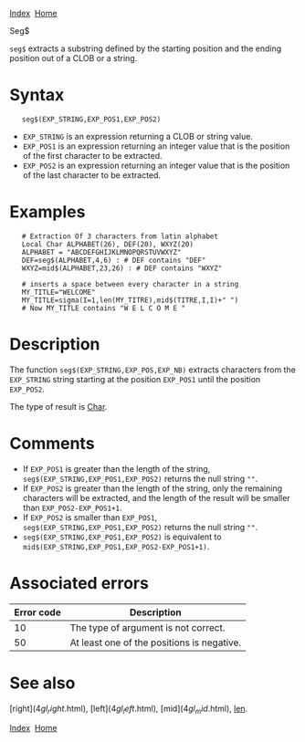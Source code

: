 [Index](index.html)  [Home](getting-started_home.html)

Seg$

`seg$` extracts a substring defined by the starting position and the ending position out of a CLOB or a string.

# Syntax

```
   seg$(EXP_STRING,EXP_POS1,EXP_POS2)
```

* `EXP_STRING` is an expression returning a CLOB or string value.
* `EXP_POS1` is an expression returning an integer value that is the position of the first character to be extracted.
* `EXP_POS2` is an expression returning an integer value that is the position of the last character to be extracted.

# Examples

```
   # Extraction Of 3 characters from latin alphabet
   Local Char ALPHABET(26), DEF(20), WXYZ(20)
   ALPHABET = "ABCDEFGHIJKLMNOPQRSTUVWXYZ"
   DEF=seg$(ALPHABET,4,6) : # DEF contains "DEF"
   WXYZ=mid$(ALPHABET,23,26) : # DEF contains "WXYZ"

   # inserts a space between every character in a string
   MY_TITLE="WELCOME"
   MY_TITLE=sigma(I=1,len(MY_TITRE),mid$(TITRE,I,I)+" ")
   # Now MY_TITLE contains "W E L C O M E "
```

# Description

The function `seg$(EXP_STRING,EXP_POS,EXP_NB)` extracts characters from the `EXP_STRING` string starting at the position `EXP_POS1` until the position `EXP_POS2`.

The type of result is [Char](4gl_char.html).

# Comments

* If `EXP_POS1` is greater than the length of the string, `seg$(EXP_STRING,EXP_POS1,EXP_POS2)` returns the null string `""`.
* If `EXP_POS2` is greater than the length of the string, only the remaining characters will be extracted, and the length of the result will be smaller than `EXP_POS2-EXP_POS1+1`.
* If `EXP_POS2` is smaller than `EXP_POS1`, `seg$(EXP_STRING,EXP_POS1,EXP_POS2)` returns the null string `""`.
* `seg$(EXP_STRING,EXP_POS1,EXP_POS2)` is equivalent to `mid$(EXP_STRING,EXP_POS1,EXP_POS2-EXP_POS1+1)`.

# Associated errors

| Error code | Description |
| --- | --- |
| 10 | The type of argument is not correct. |
| 50 | At least one of the positions is negative. |

# See also

[right$](4gl_right$.html), [left$](4gl_left$.html), [mid$](4gl_mid$.html), [len](4gl_len.html).

  

[Index](index.html)  [Home](getting-started_home.html)